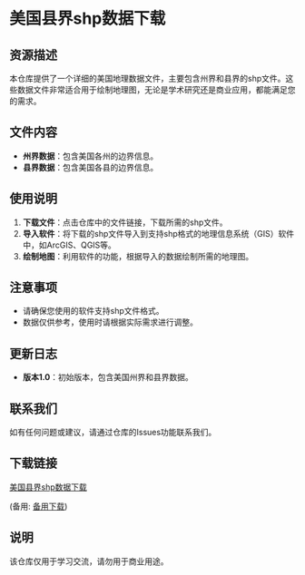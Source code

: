 # 美国县界shp数据下载

## 资源描述

本仓库提供了一个详细的美国地理数据文件，主要包含州界和县界的shp文件。这些数据文件非常适合用于绘制地理图，无论是学术研究还是商业应用，都能满足您的需求。

## 文件内容

- **州界数据**：包含美国各州的边界信息。
- **县界数据**：包含美国各县的边界信息。

## 使用说明

1. **下载文件**：点击仓库中的文件链接，下载所需的shp文件。
2. **导入软件**：将下载的shp文件导入到支持shp格式的地理信息系统（GIS）软件中，如ArcGIS、QGIS等。
3. **绘制地图**：利用软件的功能，根据导入的数据绘制所需的地理图。

## 注意事项

- 请确保您使用的软件支持shp文件格式。
- 数据仅供参考，使用时请根据实际需求进行调整。

## 更新日志

- **版本1.0**：初始版本，包含美国州界和县界数据。

## 联系我们

如有任何问题或建议，请通过仓库的Issues功能联系我们。

## 下载链接
[美国县界shp数据下载](https://pan.quark.cn/s/db6f8982f3da) 

(备用: [备用下载](https://pan.baidu.com/s/1w0Sor2gP3wQ1a-XOVEi3aw?pwd=1234))

## 说明

该仓库仅用于学习交流，请勿用于商业用途。
